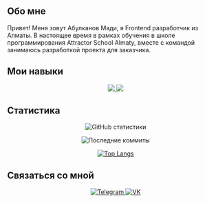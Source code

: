 ## Обо мне

Привет! Меня зовут Абулканов Мади, я Frontend разработчик из Алматы. В настоящее время в рамках обучения в школе программирования Attractor School Almaty, вместе с командой занимаюсь разработкой проекта для заказчика.

## Мои навыки

<p align="center">
  <a href="https://skillicons.dev">
    <img src="https://skillicons.dev/icons?i=js,html,css,sass,ts,bootstrap,react,vite,redux,nodejs,express" />
    <img src="https://skillicons.dev/icons?i=firebase,mysql,postgres,git,github,gitlab,postman,jest,materialui,vscode" />
  </a>
</p>

## Статистика

<div align="center">
  
  ![GitHub статистики](https://github-readme-stats.vercel.app/api?username=MadiAbulkanov&show_icons=true&theme=radical)

  ![Последние коммиты](https://github-readme-streak-stats.herokuapp.com/?user=MadiAbulkanov&theme=radical)

  [![Top Langs](https://github-readme-stats.vercel.app/api/top-langs/?username=MadiAbulkanov&layout=compact&theme=radical)](https://github.com/anuraghazra/github-readme-stats)

</div>

## Связаться со мной

<div align="center">
  
  <a href="https://t.me/Madi304">
    <img src="https://img.shields.io/badge/Telegram-white?&style=for-the-badge&logo=telegram" alt="Telegram">
  </a>
  
  <a href="https://vk.com/abulkanov">
    <img src="https://img.shields.io/badge/VK-blue?&style=for-the-badge&logo=vk" alt="VK">
  </a>
  
</div>




